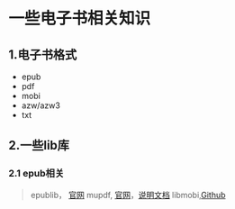 # 一些电子书相关知识

## 1.电子书格式

- epub
- pdf
- mobi
- azw/azw3
- txt

## 2.一些lib库

### 2.1 epub相关

 > epublib， [官网](http://www.siegmann.nl/epublib)
 > mupdf, [官网](https://www.mupdf.com/)，[说明文档](../doc/mupdf_explored.pdf)
 > libmobi,[Github](https://github.com/bfabiszewski/libmobi)
